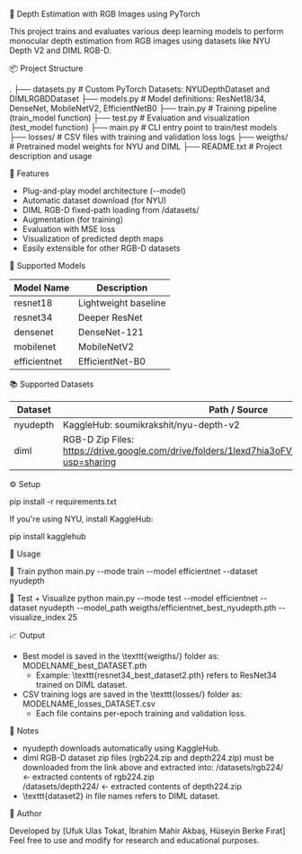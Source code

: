 🧠 Depth Estimation with RGB Images using PyTorch

This project trains and evaluates various deep learning models to perform monocular depth estimation from RGB images using datasets like NYU Depth V2 and DIML RGB-D.

📦 Project Structure

.
├── datasets.py          # Custom PyTorch Datasets: NYUDepthDataset and DIMLRGBDDataset
├── models.py            # Model definitions: ResNet18/34, DenseNet, MobileNetV2, EfficientNetB0
├── train.py             # Training pipeline (train_model function)
├── test.py              # Evaluation and visualization (test_model function)
├── main.py              # CLI entry point to train/test models
├── losses/              # CSV files with training and validation loss logs
├── weigths/             # Pretrained model weights for NYU and DIML
├── README.txt           # Project description and usage

🚀 Features

- Plug-and-play model architecture (--model)
- Automatic dataset download (for NYU)
- DIML RGB-D fixed-path loading from /datasets/
- Augmentation (for training)
- Evaluation with MSE loss
- Visualization of predicted depth maps
- Easily extensible for other RGB-D datasets

🧠 Supported Models

Model Name     | Description
---------------|---------------------------
resnet18       | Lightweight baseline
resnet34       | Deeper ResNet
densenet       | DenseNet-121
mobilenet      | MobileNetV2
efficientnet   | EfficientNet-B0

📚 Supported Datasets

Dataset     | Path / Source
------------|-------------------------------------------------------------
nyudepth    | KaggleHub: soumikrakshit/nyu-depth-v2
diml        | RGB-D Zip Files: https://drive.google.com/drive/folders/1lexd7hia3oFVbZW3im_sEQpGUss1WOcE?usp=sharing

⚙️ Setup

pip install -r requirements.txt

If you're using NYU, install KaggleHub:

pip install kagglehub

🏁 Usage

📌 Train
python main.py --mode train --model efficientnet --dataset nyudepth

📌 Test + Visualize
python main.py --mode test --model efficientnet --dataset nyudepth --model_path weigths/efficientnet_best_nyudepth.pth --visualize_index 25

📈 Output

- Best model is saved in the \texttt{weigths/} folder as: MODELNAME\_best\_DATASET.pth
  - Example: \texttt{resnet34\_best\_dataset2.pth} refers to ResNet34 trained on DIML dataset.
- CSV training logs are saved in the \texttt{losses/} folder as: MODELNAME\_losses\_DATASET.csv
  - Each file contains per-epoch training and validation loss.

📌 Notes

- nyudepth downloads automatically using KaggleHub.
- diml RGB-D dataset zip files (rgb224.zip and depth224.zip) must be downloaded from the link above and extracted into:
  /datasets/rgb224/   ← extracted contents of rgb224.zip  
  /datasets/depth224/ ← extracted contents of depth224.zip
- \texttt{dataset2} in file names refers to DIML dataset.


🤖 Author

Developed by [Ufuk Ulas Tokat, İbrahim Mahir Akbaş, Hüseyin Berke Fırat]  
Feel free to use and modify for research and educational purposes.